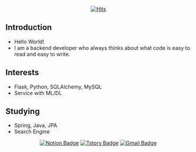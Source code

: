<div align=center>
  
[![Hits](https://hits.seeyoufarm.com/api/count/incr/badge.svg?url=https%3A%2F%2Fgithub.com%2Fdevnjw&count_bg=%2379C83D&title_bg=%23555555&icon=&icon_color=%23E7E7E7&title=hits&edge_flat=false)](https://hits.seeyoufarm.com)

</div>
	
## Introduction
	
* Hello World! <br>
* I am a backend developer who always thinks about what code is easy to read and easy to write.

## Interests
	
* Flask, Python, SQLAlchemy, MySQL<br>
* Service with ML/DL

## Studying

* Spring, Java, JPA<br>
* Search Engine
	
<div align=center>

[![Notion Badge](http://img.shields.io/badge/-Resume-black?style=flat-square&logo=notion&link=https://www.notion.so/Win-or-Grow-c02b7bbe059e466cb81ee3e60817584d)](https://www.notion.so/Win-or-Grow-c02b7bbe059e466cb81ee3e60817584d)
[![Tstory Badge](http://img.shields.io/badge/-Tech%20Blog-20C997?style=flat-square&link=https://mapadubak.tistory.com/)](https://mapadubak.tistory.com/)
[![Gmail Badge](https://img.shields.io/badge/Gmail-d14836?style=flat-square&logo=Gmail&logoColor=white&link=mailto:devnjw@gmail.com)](mailto:devnjw@gmail.com)

<!-- [![Linkedin Badge](https://img.shields.io/badge/-LinkedIn-blue?style=flat-square&logo=Linkedin&logoColor=white&link=https://www.linkedin.com/in/진우-남-816760124)](https://www.linkedin.com/in/진우-남-816760124)
[![Youtube Badge](https://img.shields.io/badge/Youtube-ff0000?style=flat-square&logo=youtube&link=https://www.youtube.com/channel/UCcCv73G3SaYPyv2uBeRj3Lw)](https://www.youtube.com/channel/UCcCv73G3SaYPyv2uBeRj3Lw) -->

	
</div>

